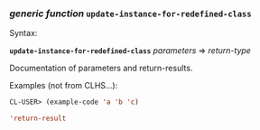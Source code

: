 ### <em>generic function</em> <strong>`update-instance-for-redefined-class`</strong>

Syntax:

<strong>`update-instance-for-redefined-class`</strong> <em>parameters</em> => <em>return-type</em>

Documentation of parameters and return-results.

Examples (not from CLHS...):

```lisp
CL-USER> (example-code 'a 'b 'c)

'return-result
```
